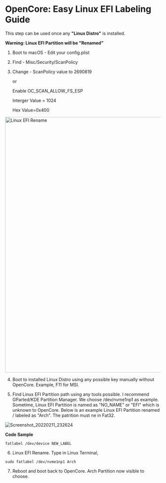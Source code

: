 # OpenCore: Easy Linux EFI Labeling Guide

This step can be used once any **"Linux Distro"** is installed.

**Warning: Linux EFI Partition will be "Renamed"**

1. Boot to macOS - Edit your config.plist

2. Find - Misc/Security/ScanPolicy

3. Change - ScanPolicy value to 2690819
   
   or
   
   Enable OC_SCAN_ALLOW_FS_ESP
   
   Interger Value = 1024
   
   Hex Value=0x400
   
  <img width="826" alt="Linux EFI Rename" src="https://user-images.githubusercontent.com/72515939/153618855-3c59d86a-8c92-450b-bd15-33c8ef2a3566.png">

4. Boot to installed Linux Distro using any possible key manually without OpenCore. Example, F11 for MSI.

5. Find Linux EFI Partition path using any tools possible. I recommend GParted/KDE Partition Manager. We choose /dev/nvme1np1 as example. Sometime, Linux EFI Partition is named as "NO_NAME" or "EFI" which is unknown to OpenCore. Below is an example Linux EFI Partition renamed / labeled as "Arch". The patrition must ne in Fat32.

![Screenshot_20220211_232624](https://user-images.githubusercontent.com/72515939/153619493-c30aa29b-4acf-4994-ae44-1a96400ebb80.png)

**Code Sample**

```
fatlabel /dev/device NEW_LABEL
```

6. Linux EFI Rename. Type in Linux Terminal, 

```
sudo fatlabel /dev/nvme1np1 Arch
```

7. Reboot and boot back to OpenCore. Arch Partition now visible to choose.
